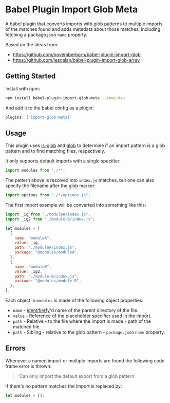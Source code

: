 # Babel Plugin Import Glob Meta

A babel plugin that converts imports with glob patterns to multiple imports of the matches found and adds metadata about those matches, including fetching a package.json `name` property.

Based on the ideas from:

- https://github.com/novemberborn/babel-plugin-import-glob
- https://github.com/jescalan/babel-plugin-import-glob-array

## Getting Started

Install with npm:

```sh
npm install babel-plugin-import-glob-meta --save-dev
```

And add it to the babel config as a plugin:

```javascript
plugins: ['import-glob-meta]
```

## Usage

This plugin uses [is-glob](https://www.npmjs.com/package/is-glob) and [glob](https://www.npmjs.com/package/glob) to determine if an import pattern is a glob pattern and to find matching files, respectively.

It only supports default imports with a single specifier:

```javascript
import modules from "./*";
```

The pattern above is resolved into `index.js` matches, but one can also specify the filename after the glob marker:

```javascript
import options from "./*/options.js";
```

The first import example will be converted into something like this:

```javascript
import _ig from "./moduleA/index.js";
import _ig2 from "./module-B/index.js";

let modules = [
  {
    name: "moduleA",
    value: _ig,
    path: "./moduleA/index.js",
    package: "@modules/moduleA",
  },
  {
    name: "moduleB",
    value: _ig2,
    path: "./module-B/index.js",
    package: "@modules/module-B",
  },
];
```

Each object in `modules` is made of the following object properties:

- `name` - [identifierfy](https://github.com/novemberborn/identifierfy)'d name of the parent directory of the file.
- `value` - Reference of the placeholder specifier used in the import.
- `path` - Relative - to the file where the import is made - path of the matched file.
- `path` - Sibling - relative to the glob pattern - `package.json` `name` property.

## Errors

Whenever a named import or multiple imports are found the following code frame error is thrown:

> 'Can only import the default export from a glob pattern'

If there's no pattern matches the import is replaced by:

```javascript
let modules = [];
```
